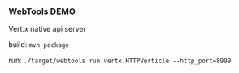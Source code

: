 ### WebTools DEMO

Vert.x native api server

build: `mvn package`

run: `./target/webtools run vertx.HTTPVerticle --http_port=8999`